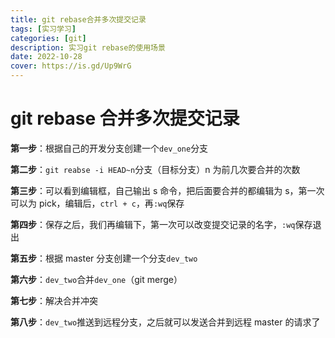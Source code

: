 ```yaml
---
title: git rebase合并多次提交记录
tags: [实习学习]
categories: [git]
description: 实习git rebase的使用场景
date: 2022-10-28
cover: https://is.gd/Up9WrG
---
```


# git rebase 合并多次提交记录

**第一步**：根据自己的开发分支创建一个`dev_one`分支

**第二步**：`git reabse -i HEAD~n`分支（目标分支）n 为前几次要合并的次数

**第三步**：可以看到编辑框，自己输出 s 命令，把后面要合并的都编辑为 s，第一次可以为 pick，编辑后，`ctrl + c`，再`:wq`保存

**第四步**：保存之后，我们再编辑下，第一次可以改变提交记录的名字，`:wq`保存退出

**第五步**：根据 master 分支创建一个分支`dev_two`

**第六步**：`dev_two`合并`dev_one`（git merge）

**第七步**：解决合并冲突

**第八步**：`dev_two`推送到远程分支，之后就可以发送合并到远程 master 的请求了
